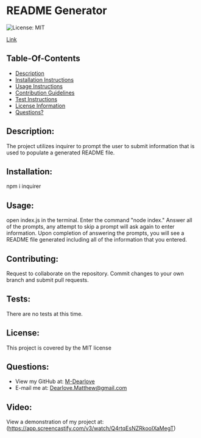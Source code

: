 
  # README Generator

  ![License: MIT](https://img.shields.io/badge/License-MIT-yellow.svg) 
  
 [Link](https://opensource.org/license/MIT)

  ## Table-Of-Contents
  * [Description](#description)
  * [Installation Instructions](#installation)
  * [Usage Instructions](#usage)
  * [Contribution Guidelines](#contributing)
  * [Test Instructions](#tests)
  * [License Information](#license)
  * [Questions?](#questions)

  ## Description:
  The project utilizes inquirer to prompt the user to submit information that is used to populate a generated README file.
  ## Installation:
  npm i inquirer
  ## Usage:
  open index.js in the terminal. Enter the command "node index." Answer all of the prompts, any attempt to skip a prompt will ask again to enter information. Upon completion of answering the prompts, you will see a README file generated including all of the information that you entered.
  ## Contributing:
  Request to collaborate on the repository. Commit changes to your own branch and submit pull requests.
  ## Tests:
  There are no tests at this time.
  ## License:
  This project is covered by the MIT license
  ## Questions:
  * View my GitHub at: [M-Dearlove](https://github.com/M-Dearlove)
  * E-mail me at: [Dearlove.Matthew@gmail.com](mailto:Dearlove.Matthew@gmail.com)
  ## Video:
  View a demonstration of my project at: (https://app.screencastify.com/v3/watch/Q4rtqEsNZRkooIXaMegT)
